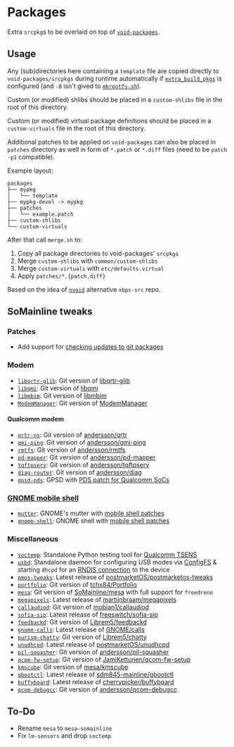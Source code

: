 # Packages
Extra `srcpkg`s to be overlaid on top of [`void-packages`](https://github.com/void-linux/void-packages).

## Usage
Any (sub)directories here containing a `template` file are copied directly to `void-packages/srcpkgs` during runtime automatically if [`extra_build_pkgs`](../config.sh) is configured (and `-B` isn't gived to [`mkrootfs.sh`](../mkrootfs.sh)).

Custom (or modified) shlibs should be placed in a `custom-shlibs` file in the root of this directory.

Custom (or modified) virtual package definitions should be placed in a `custom-virtuals` file in the root of this directory.

Additional patches to be applied on `void-packages` can also be placed in `patches` directory as well in form of `*.patch` or `*.diff` files (need to be `patch -p1` compatible).

Example layout:
```
packages
├── mypkg
│   └── template
├── mypkg-devel -> mypkg
├── patches
│   └── example.patch
├── custom-shlibs
└── custom-virtuals
```

After that call `merge.sh` to:
1. Copy all package directories to void-packages' `srcpkgs`
2. Merge `custom-shlibs` with `common/custom-shlibs`
3. Merge `custom-virtuals` with `etc/defaults.virtual`
4. Apply `patches/*.{patch,diff}`

Based on the idea of [`nvoid`](https://github.com/not-void/nvoid) alternative `xbps-src` repo.

## SoMainline tweaks
### Patches
* Add support for [checking updates to git packages](patches/0001-update-check-add-support-for-git-packages.patch)
### Modem
* [`libqrtr-glib`](modem/libqrtr-glib): Git version of [libqrtr-glib](https://gitlab.freedesktop.org/mobile-broadband/libqrtr-glib)
* [`libqmi`](modem/libqmi): Git version of [libqmi](https://gitlab.freedesktop.org/mobile-broadband/libqmi)
* [`libmbim`](modem/libmbim): Git version of [libmbim](https://gitlab.freedesktop.org/mobile-broadband/libmbim)
* [`ModemManager`](modem/ModemManager): Git version of [ModemManager](https://gitlab.freedesktop.org/mobile-broadband/ModemManager)
#### Qualcomm modem
* [`qrtr-ns`](modem/qcom/qrtr-ns): Git version of [andersson/qrtr](https://github.com/andersson/qrtr)
* [`qmi-ping`](modem/qcom/qmi-ping): Git version of [andersson/qmi-ping](https://github.com/andersson/qmi-ping)
* [`rmtfs`](modem/qcom/rmtfs): Git version of [andersson/rmtfs](https://github.com/andersson/rmtfs)
* [`pd-mapper`](modem/qcom/pd-mapper): Git version of [andersson/pd-mapper](https://github.com/andersson/pd-mapper)
* [`tqftpserv`](modem/qcom/tqftpserv): Git version of [andersson/tqftpserv](https://github.com/andersson/tqftpserv)
* [`diag-router`](modem/qcom/diag-router): Git version of [andersson/diag](https://github.com/andersson/diag)
* [`gpsd-pds`](modem/gpsd-pds): GPSD with [PDS patch for Qualcomm SoCs](https://gitlab.com/gpsd/gpsd/-/merge_requests/139)
### [GNOME mobile shell](https://blogs.gnome.org/shell-dev/2022/09/09/gnome-shell-on-mobile-an-update/)
* [`mutter`](gnome-mobile-shell/mutter): GNOME's mutter with [mobile shell patches](https://gitlab.gnome.org/verdre/mutter/-/tree/mobile-shell-devel)
* [`gnome-shell`](gnome-mobile-shell/gnome-shell): GNOME shell with [mobile shell patches](https://gitlab.gnome.org/verdre/gnome-shell/-/tree/mobile-shell-devel)
### Miscellaneous
* [`soctemp`](misc/soctemp): Standalone Python testing tool for [Qualcomm TSENS](https://cateee.net/lkddb/web-lkddb/QCOM_TSENS.html)
* [`usbd`](misc/usbd): Standalone daemon for configuring USB modes via [ConfigFS](https://www.kernel.org/doc/html/latest/usb/gadget_configfs.html) & starting `dhcpd` for an [RNDIS connection](https://cateee.net/lkddb/web-lkddb/USB_CONFIGFS_RNDIS.html) to the device
* [`pmos-tweaks`](misc/pmos-tweaks): Latest release of [postmarketOS/postmarketos-tweaks](https://gitlab.com/postmarketOS/postmarketos-tweaks)
* [`portfolio`](misc/portfolio): Git version of [tchx84/Portfolio](https://github.com/tchx84/Portfolio)
* [`mesa`](misc/mesa): Git version of [SoMainline/mesa](https://github.com/SoMainline/mesa) with full support for `freedreno`
* [`megapixels`](misc/megapixels): Latest release of [martijnbraam/megapixels](https://git.sr.ht/~martijnbraam/megapixels)
* [`callaudiod`](misc/callaudiod): Git version of [mobian1/callaudiod](https://gitlab.com/mobian1/callaudiod)
* [`sofia-sip`](misc/sofia-sip): Latest release of [freeswitch/sofia-sip](https://github.com/freeswitch/sofia-sip)
* [`feedbackd`](misc/feedbackd): Git version of [Librem5/feedbackd](https://source.puri.sm/Librem5/feedbackd)
* [`gnome-calls`](misc/gnome-calls): Latest release of [GNOME/calls](https://gitlab.gnome.org/GNOME/calls)
* [`purism-chatty`](misc/purism-chatty): Git version of [Librem5/chatty](https://source.puri.sm/Librem5/chatty)
* [`unudhcpd`](misc/unudhcpd): Latest release of [postmarketOS/unudhcpd](https://gitlab.com/postmarketOS/unudhcpd)
* [`pil-squasher`](misc/pil-squasher): Git version of [andersson/pil-squasher](https://github.com/andersson/pil-squasher)
* [`qcom-fw-setup`](misc/qcom-fw-setup): Git version of [JamiKettunen/qcom-fw-setup](https://github.com/JamiKettunen/qcom-fw-setup)
* [`kmscube`](misc/kmscube): Git version of [mesa/kmscube](https://gitlab.freedesktop.org/mesa/kmscube)
* [`qbootctl`](misc/qbootctl): Latest release of [sdm845-mainline/qbootctl](https://gitlab.com/sdm845-mainline/qbootctl)
* [`buffyboard`](misc/buffyboard): Latest release of [cherrypicker/buffyboard](https://gitlab.com/cherrypicker/buffyboard)
* [`qcom-debugcc`](misc/qcom-debugcc): Git version of [andersson/qcom-debugcc](https://github.com/andersson/debugcc)

## To-Do
* Rename `mesa` to `mesa-somainline`
* Fix `lm-sensors` and drop `soctemp`
